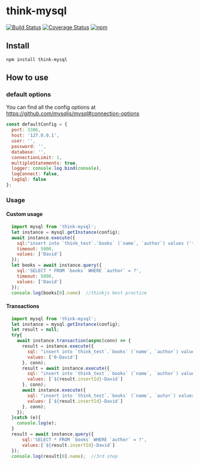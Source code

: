 # think-mysql
[![Build Status](https://travis-ci.org/thinkjs/think-mysql.svg?branch=master)](https://travis-ci.org/thinkjs/think-mysql)
[![Coverage Status](https://coveralls.io/repos/github/thinkjs/think-mysql/badge.svg?branch=master)](https://coveralls.io/github/thinkjs/think-mysql?branch=master)
[![npm](https://img.shields.io/npm/v/think-mysql.svg?style=flat-square)](https://www.npmjs.com/package/think-mysql)

## Install

```
npm install think-mysql
```

## How to use

### default options

You can find all the config options at https://github.com/mysqljs/mysql#connection-options

```js
const defaultConfig = {
  port: 3306,
  host: '127.0.0.1',
  user: '',
  password: '',
  database: '',
  connectionLimit: 1,
  multipleStatements: true,
  logger: console.log.bind(console),
  logConnect: false,
  logSql: false
};
```

### Usage

#### Custom usage
```js
  import mysql from 'think-mysql';
  let instance = mysql.getInstance(config);
  await instance.execute({
    sql:"insert into `think_test`.`books` (`name`, `author`) values ('thinkjs best practice', ?)",
    timeout: 5000,
    values: ['David']
  });  
  let books = await instance.query({
    sql:'SELECT * FROM `books` WHERE `author` = ?',
    timeout: 5000,
    values: ['David']
  });
  console.log(books[0].name)  //thinkjs best practice
```

#### Transactions

```js
  import mysql from 'think-mysql';
  let instance = mysql.getInstance(config);
  let result = null;
  try{
    await instance.transaction(async(conn) => {
      result = instance.execute({
        sql: "insert into `think_test`.`books` (`name`, `author`) values ('1st step', ?)",
        values: ['0-David']
      }, conn);
      result = await instance.execute({
        sql: "insert into `think_test`.`books` (`name`, `author`) values ('2nd step', ?)",
        values: [`${result.insertId}-David`]
      }, conn);
      await instance.execute({
        sql: "insert into `think_test`.`books` (`name`, `autor`) values ('3rd step', ?)",
        values: [`${result.insertId}-David`]
      }, conn);
    });
  }catch (e){
    console.log(e);
  }
  result = await instance.query({
      sql:'SELECT * FROM `books` WHERE `author` = ?',
      values:[`${result.insertId}-David`]
  });
  console.log(result[0].name);  //3rd step
```